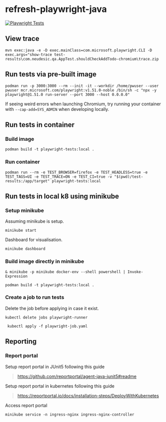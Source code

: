 # refresh-playwright-java

[![Playwright Tests](https://github.com/narayanan-vk/refresh-playwright-java/actions/workflows/playwright.yml/badge.svg?branch=main)](https://github.com/narayanan-vk/refresh-playwright-java/actions/workflows/playwright.yml)

## View trace

```
mvn exec:java -e -D exec.mainClass=com.microsoft.playwright.CLI -D exec.args="show-trace test-results\com.neudesic.qa.AppTest.shouldCheckAddTodo-chromium\trace.zip
```

## Run tests via pre-built image

```
podman run -p 3000:3000 --rm --init -it --workdir /home/pwuser --user pwuser mcr.microsoft.com/playwright:v1.51.0-noble /bin/sh -c "npx -y playwright@1.51.0 run-server --port 3000 --host 0.0.0.0"
```

If seeing weird errors when launching Chromium, try running your container with `--cap-add=SYS_ADMIN` when developing locally.

## Run tests in container

### Build image

```
podman build -t playwright-tests:local .
```

### Run container

```
podman run --rm -e TEST_BROWSER=firefox -e TEST_HEADLESS=true -e TEST_TAGS=UI -e TEST_TRACE=ON -e TEST_CI=true -v "$(pwd)/test-results:/app/target" playwright-tests:local
```

## Run tests in local k8 using minikube

### Setup minikube

Assuming minikube is setup.
```
minikube start
```

Dashboard for visualisation.
```
minikube dashboard
```

### Build image directly in minikube

```
& minikube -p minikube docker-env --shell powershell | Invoke-Expression
```

```
podman build -t playwright-tests:local .
```

### Create a job to run tests

Delete the job before applying in case it exist.
```
kubectl delete jobs playwright-runner
```

```
 kubectl apply -f playwright-job.yaml
```

## Reporting

### Report portal

Setup report portal in JUnit5 following this guide
> https://github.com/reportportal/agent-java-junit5#readme

Setup report portal in kubernetes following this guide 
> https://reportportal.io/docs/installation-steps/DeployWithKubernetes

Access report portal
```
minikube service -n ingress-nginx ingress-nginx-controller
```
